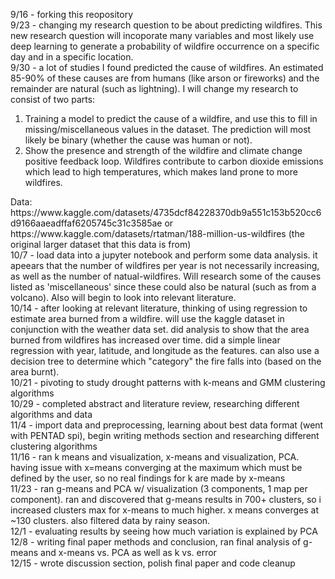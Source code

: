 9/16 - forking this reopository
<br>
9/23 - changing my research question to be about predicting wildfires. This new research question will incoporate many variables and most likely use deep learning to generate a probability of wildfire occurrence on a specific day and in a specific location.
<br>
9/30 - a lot of studies I found predicted the cause of wildfires. An estimated 85-90% of these causes are from humans (like arson or fireworks) and the remainder are natural (such as lightning).  I will change my research to consist of two parts: 
<br>
<ol>
<li> Training a model to predict the cause of a wildfire, and use this to fill in missing/miscellaneous values in the dataset. The prediction will most likely be binary (whether the cause was human or not).  </li>
<li> Show the presence and strength of the wildfire and climate change positive feedback loop.  Wildfires contribute to carbon dioxide emissions which lead to high temperatures, which makes land prone to more wildfires. </li>
</ol>
Data: https://www.kaggle.com/datasets/4735dcf84228370db9a551c153b520cc6d9166aaeadffaf6205745c31c3585ae or https://www.kaggle.com/datasets/rtatman/188-million-us-wildfires (the original larger dataset that this data is from)
<br>
10/7 - load data into a jupyter notebook and perform some data analysis. it apeears that the number of wildfires per year is not necessarily increasing, as well as the number of natual-wildfires. Will research some of the causes listed as 'miscellaneous' since these could also be natural (such as from a volcano). Also will begin to look into relevant literature.
<br>
10/14 - after looking at relevant literature, thinking of using regression to estimate area burned from a wildfire. will use the kaggle dataset in conjunction with the weather data set. did analysis to show that the area burned from wildfires has increased over time. did a simple linear regression with year, latitude, and longitude as the features. can also use a decision tree to determine which "category" the fire falls into (based on the area burnt).
<br>
10/21 - pivoting to study drought patterns with k-means and GMM clustering algorithms
<br>
10/29 - completed abstract and literature review, researching different algorithms and data
<br>
11/4 - import data and preprocessing, learning about best data format (went with PENTAD spi), begin writing methods section and researching different clustering algorithms
<br>
11/16 - ran k means and visualization, x-means and visualization, PCA. having issue with x=means converging at the maximum which must be defined by the user, so no real findings for k are made by x-means
<br>
11/23 - ran g-means and PCA w/ visualization (3 components, 1 map per component). ran and discovered that g-means results in 700+ clusters, so i increased clusters max for x-means to much higher. x means converges at ~130 clusters. also filtered data by rainy season.
<br>
12/1 - evaluating results by seeing how much variation is explained by PCA
<br>
12/8 - writing final paper methods and conclusion, ran final analysis of g-means and x-means vs. PCA as well as k vs. error
<br>
12/15 - wrote discussion section, polish final paper and code cleanup
